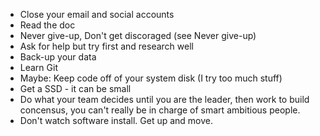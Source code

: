 - Close your email and social accounts
- Read the doc
- Never give-up, Don't get discoraged (see Never give-up)
- Ask for help but try first and research well
- Back-up your data
- Learn Git
- Maybe: Keep code off of your system disk (I try too much stuff)
- Get a SSD - it can be small
- Do what your team decides until you are the leader, then work to build concensus, you can't really be in charge of smart ambitious people.
- Don't watch software install. Get up and move.

